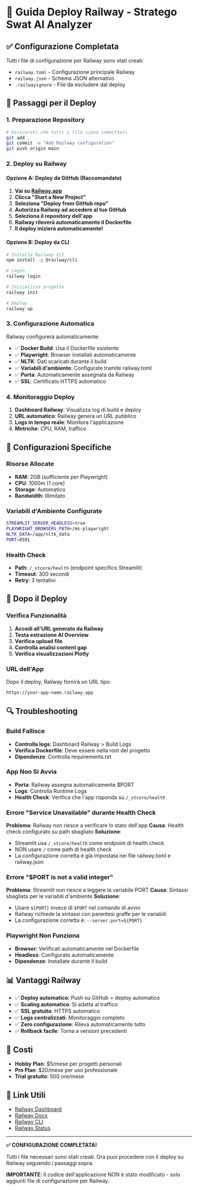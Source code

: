 # 🚀 Guida Deploy Railway - Stratego Swat AI Analyzer

## ✅ Configurazione Completata

Tutti i file di configurazione per Railway sono stati creati:
- `railway.toml` - Configurazione principale Railway
- `railway.json` - Schema JSON alternativo
- `.railwayignore` - File da escludere dal deploy

## 🎯 Passaggi per il Deploy

### 1. Preparazione Repository

```bash
# Assicurati che tutti i file siano committati
git add .
git commit -m "Add Railway configuration"
git push origin main
```

### 2. Deploy su Railway

#### Opzione A: Deploy da GitHub (Raccomandato)

1. **Vai su [Railway.app](https://railway.app)**
2. **Clicca "Start a New Project"**
3. **Seleziona "Deploy from GitHub repo"**
4. **Autorizza Railway ad accedere al tuo GitHub**
5. **Seleziona il repository dell'app**
6. **Railway rileverà automaticamente il Dockerfile**
7. **Il deploy inizierà automaticamente!**

#### Opzione B: Deploy da CLI

```bash
# Installa Railway CLI
npm install -g @railway/cli

# Login
railway login

# Inizializza progetto
railway init

# Deploy
railway up
```

### 3. Configurazione Automatica

Railway configurerà automaticamente:
- ✅ **Docker Build**: Usa il Dockerfile esistente
- ✅ **Playwright**: Browser installati automaticamente
- ✅ **NLTK**: Dati scaricati durante il build
- ✅ **Variabili d'ambiente**: Configurate tramite railway.toml
- ✅ **Porta**: Automaticamente assegnata da Railway
- ✅ **SSL**: Certificato HTTPS automatico

### 4. Monitoraggio Deploy

1. **Dashboard Railway**: Visualizza log di build e deploy
2. **URL automatico**: Railway genera un URL pubblico
3. **Logs in tempo reale**: Monitora l'applicazione
4. **Metriche**: CPU, RAM, traffico

## 🔧 Configurazioni Specifiche

### Risorse Allocate
- **RAM**: 2GB (sufficiente per Playwright)
- **CPU**: 1000m (1 core)
- **Storage**: Automatico
- **Bandwidth**: Illimitato

### Variabili d'Ambiente Configurate
```bash
STREAMLIT_SERVER_HEADLESS=true
PLAYWRIGHT_BROWSERS_PATH=/ms-playwright
NLTK_DATA=/app/nltk_data
PORT=8501
```

### Health Check
- **Path**: `/_stcore/health` (endpoint specifico Streamlit)
- **Timeout**: 300 secondi
- **Retry**: 3 tentativi

## 🎉 Dopo il Deploy

### Verifica Funzionalità
1. **Accedi all'URL generato da Railway**
2. **Testa estrazione AI Overview**
3. **Verifica upload file**
4. **Controlla analisi content gap**
5. **Verifica visualizzazioni Plotly**

### URL dell'App
Dopo il deploy, Railway fornirà un URL tipo:
```
https://your-app-name.railway.app
```

## 🔍 Troubleshooting

### Build Fallisce
- **Controlla logs**: Dashboard Railway > Build Logs
- **Verifica Dockerfile**: Deve essere nella root del progetto
- **Dipendenze**: Controlla requirements.txt

### App Non Si Avvia
- **Porta**: Railway assegna automaticamente $PORT
- **Logs**: Controlla Runtime Logs
- **Health Check**: Verifica che l'app risponda su `/_stcore/health`

### Errore "Service Unavailable" durante Health Check
**Problema**: Railway non riesce a verificare lo stato dell'app
**Causa**: Health check configurato su path sbagliato
**Soluzione**: 
- Streamlit usa `/_stcore/health` come endpoint di health check
- NON usare `/` come path di health check
- La configurazione corretta è già impostata nei file railway.toml e railway.json

### Errore "$PORT is not a valid integer"
**Problema**: Streamlit non riesce a leggere la variabile PORT
**Causa**: Sintassi sbagliata per le variabili d'ambiente
**Soluzione**:
- Usare `${PORT}` invece di `$PORT` nel comando di avvio
- Railway richiede la sintassi con parentesi graffe per le variabili
- La configurazione corretta è: `--server.port=${PORT}`

### Playwright Non Funziona
- **Browser**: Verificati automaticamente nel Dockerfile
- **Headless**: Configurato automaticamente
- **Dipendenze**: Installate durante il build

## 📊 Vantaggi Railway

- ✅ **Deploy automatico**: Push su GitHub = deploy automatico
- ✅ **Scaling automatico**: Si adatta al traffico
- ✅ **SSL gratuito**: HTTPS automatico
- ✅ **Logs centralizzati**: Monitoraggio completo
- ✅ **Zero configurazione**: Rileva automaticamente tutto
- ✅ **Rollback facile**: Torna a versioni precedenti

## 🎯 Costi

- **Hobby Plan**: $5/mese per progetti personali
- **Pro Plan**: $20/mese per uso professionale
- **Trial gratuito**: 500 ore/mese

## 🔗 Link Utili

- [Railway Dashboard](https://railway.app/dashboard)
- [Railway Docs](https://docs.railway.app/)
- [Railway CLI](https://docs.railway.app/develop/cli)
- [Railway Status](https://status.railway.app/)

---

**✅ CONFIGURAZIONE COMPLETATA!**

Tutti i file necessari sono stati creati. Ora puoi procedere con il deploy su Railway seguendo i passaggi sopra.

**IMPORTANTE**: Il codice dell'applicazione NON è stato modificato - solo aggiunti file di configurazione per Railway.